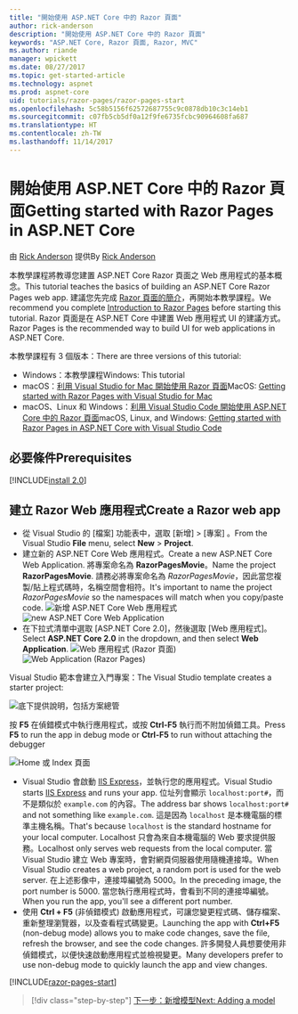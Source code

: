 ```yaml
---
title: "開始使用 ASP.NET Core 中的 Razor 頁面"
author: rick-anderson
description: "開始使用 ASP.NET Core 中的 Razor 頁面"
keywords: "ASP.NET Core, Razor 頁面, Razor, MVC"
ms.author: riande
manager: wpickett
ms.date: 08/27/2017
ms.topic: get-started-article
ms.technology: aspnet
ms.prod: aspnet-core
uid: tutorials/razor-pages/razor-pages-start
ms.openlocfilehash: 5c58b5156f62572687755c9c0878db10c3c14eb1
ms.sourcegitcommit: c07fb5cb5df0a12f9fe6735fcbc90964608fa687
ms.translationtype: HT
ms.contentlocale: zh-TW
ms.lasthandoff: 11/14/2017
---
```

# <a name="getting-started-with-razor-pages-in-aspnet-core"></a><span data-ttu-id="819da-104">開始使用 ASP.NET Core 中的 Razor 頁面</span><span class="sxs-lookup"><span data-stu-id="819da-104">Getting started with Razor Pages in ASP.NET Core</span></span>

<span data-ttu-id="819da-105">由 [Rick Anderson](https://twitter.com/RickAndMSFT) 提供</span><span class="sxs-lookup"><span data-stu-id="819da-105">By [Rick Anderson](https://twitter.com/RickAndMSFT)</span></span>

<span data-ttu-id="819da-106">本教學課程將教導您建置 ASP.NET Core Razor 頁面之 Web 應用程式的基本概念。</span><span class="sxs-lookup"><span data-stu-id="819da-106">This tutorial teaches the basics of building an ASP.NET Core Razor Pages web app.</span></span> <span data-ttu-id="819da-107">建議您先完成 [Razor 頁面的簡介](xref:mvc/razor-pages/index)，再開始本教學課程。</span><span class="sxs-lookup"><span data-stu-id="819da-107">We recommend you complete [Introduction to Razor Pages](xref:mvc/razor-pages/index) before starting this tutorial.</span></span> <span data-ttu-id="819da-108">Razor 頁面是在 ASP.NET Core 中建置 Web 應用程式 UI 的建議方式。</span><span class="sxs-lookup"><span data-stu-id="819da-108">Razor Pages is the recommended way to build UI for web applications in ASP.NET Core.</span></span>

<span data-ttu-id="819da-109">本教學課程有 3 個版本：</span><span class="sxs-lookup"><span data-stu-id="819da-109">There are three versions of this tutorial:</span></span>

* <span data-ttu-id="819da-110">Windows：本教學課程</span><span class="sxs-lookup"><span data-stu-id="819da-110">Windows: This tutorial</span></span>
* <span data-ttu-id="819da-111">macOS：[利用 Visual Studio for Mac 開始使用 Razor 頁面](xref:tutorials/razor-pages-mac/razor-pages-start)</span><span class="sxs-lookup"><span data-stu-id="819da-111">MacOS: [Getting started with Razor Pages with Visual Studio for Mac](xref:tutorials/razor-pages-mac/razor-pages-start)</span></span>
* <span data-ttu-id="819da-112">macOS、Linux 和 Windows：[利用 Visual Studio Code 開始使用 ASP.NET Core 中的 Razor 頁面](xref:tutorials/razor-pages-vsc/razor-pages-start)</span><span class="sxs-lookup"><span data-stu-id="819da-112">macOS, Linux, and Windows: [Getting started with Razor Pages in ASP.NET Core with Visual Studio Code](xref:tutorials/razor-pages-vsc/razor-pages-start)</span></span>

## <a name="prerequisites"></a><span data-ttu-id="819da-113">必要條件</span><span class="sxs-lookup"><span data-stu-id="819da-113">Prerequisites</span></span>

[!INCLUDE[install 2.0](../../includes/install2.0.md)]

## <a name="create-a-razor-web-app"></a><span data-ttu-id="819da-114">建立 Razor Web 應用程式</span><span class="sxs-lookup"><span data-stu-id="819da-114">Create a Razor web app</span></span>

* <span data-ttu-id="819da-115">從 Visual Studio 的 [檔案] 功能表中，選取 [新增] > [專案] 。</span><span class="sxs-lookup"><span data-stu-id="819da-115">From the Visual Studio **File** menu, select **New** > **Project**.</span></span>
* <span data-ttu-id="819da-116">建立新的 ASP.NET Core Web 應用程式。</span><span class="sxs-lookup"><span data-stu-id="819da-116">Create a new ASP.NET Core Web Application.</span></span> <span data-ttu-id="819da-117">將專案命名為 **RazorPagesMovie**。</span><span class="sxs-lookup"><span data-stu-id="819da-117">Name the project **RazorPagesMovie**.</span></span> <span data-ttu-id="819da-118">請務必將專案命名為 *RazorPagesMovie*，因此當您複製/貼上程式碼時，名稱空間會相符。</span><span class="sxs-lookup"><span data-stu-id="819da-118">It's important to name the project *RazorPagesMovie* so the namespaces will match when you copy/paste code.</span></span>
  <span data-ttu-id="819da-119">![新增 ASP.NET Core Web 應用程式](../../mvc/razor-pages/index/_static/np.png)</span><span class="sxs-lookup"><span data-stu-id="819da-119">![new ASP.NET Core Web Application](../../mvc/razor-pages/index/_static/np.png)</span></span>
* <span data-ttu-id="819da-120">在下拉式清單中選取 [ASP.NET Core 2.0]，然後選取 [Web 應用程式]。</span><span class="sxs-lookup"><span data-stu-id="819da-120">Select **ASP.NET Core 2.0** in the dropdown, and then select **Web Application**.</span></span>
  <span data-ttu-id="819da-121">![Web 應用程式 (Razor 頁面)](../../mvc/razor-pages/index/_static/np2.png)</span><span class="sxs-lookup"><span data-stu-id="819da-121">![Web Application (Razor Pages)](../../mvc/razor-pages/index/_static/np2.png)</span></span>

<span data-ttu-id="819da-122">Visual Studio 範本會建立入門專案：</span><span class="sxs-lookup"><span data-stu-id="819da-122">The Visual Studio template creates a starter project:</span></span>

![底下提供說明，包括方案總管](razor-pages-start/_static/se.png)

<span data-ttu-id="819da-124">按 **F5** 在偵錯模式中執行應用程式，或按 **Ctrl-F5** 執行而不附加偵錯工具。</span><span class="sxs-lookup"><span data-stu-id="819da-124">Press **F5** to run the app in debug mode or **Ctrl-F5** to run without attaching the debugger</span></span>

![Home 或 Index 頁面](razor-pages-start/_static/home.png)

* <span data-ttu-id="819da-126">Visual Studio 會啟動 [IIS Express](https://docs.microsoft.com/iis/extensions/introduction-to-iis-express/iis-express-overview)，並執行您的應用程式。</span><span class="sxs-lookup"><span data-stu-id="819da-126">Visual Studio starts [IIS Express](https://docs.microsoft.com/iis/extensions/introduction-to-iis-express/iis-express-overview) and runs your app.</span></span> <span data-ttu-id="819da-127">位址列會顯示 `localhost:port#`，而不是類似於 `example.com` 的內容。</span><span class="sxs-lookup"><span data-stu-id="819da-127">The address bar shows `localhost:port#` and not something like `example.com`.</span></span> <span data-ttu-id="819da-128">這是因為 `localhost` 是本機電腦的標準主機名稱。</span><span class="sxs-lookup"><span data-stu-id="819da-128">That's because `localhost` is the standard hostname for your local computer.</span></span> <span data-ttu-id="819da-129">Localhost 只會為來自本機電腦的 Web 要求提供服務。</span><span class="sxs-lookup"><span data-stu-id="819da-129">Localhost only serves web requests from the local computer.</span></span> <span data-ttu-id="819da-130">當 Visual Studio 建立 Web 專案時，會對網頁伺服器使用隨機連接埠。</span><span class="sxs-lookup"><span data-stu-id="819da-130">When Visual Studio creates a web project, a random port is used for the web server.</span></span> <span data-ttu-id="819da-131">在上述影像中，連接埠編號為 5000。</span><span class="sxs-lookup"><span data-stu-id="819da-131">In the preceding image, the port number is 5000.</span></span> <span data-ttu-id="819da-132">當您執行應用程式時，會看到不同的連接埠編號。</span><span class="sxs-lookup"><span data-stu-id="819da-132">When you run the app, you'll see a different port number.</span></span>
* <span data-ttu-id="819da-133">使用 **Ctrl + F5** (非偵錯模式) 啟動應用程式，可讓您變更程式碼、儲存檔案、重新整理瀏覽器，以及查看程式碼變更。</span><span class="sxs-lookup"><span data-stu-id="819da-133">Launching the app with **Ctrl+F5** (non-debug mode) allows you to make code changes, save the file, refresh the browser, and see the code changes.</span></span> <span data-ttu-id="819da-134">許多開發人員想要使用非偵錯模式，以便快速啟動應用程式並檢視變更。</span><span class="sxs-lookup"><span data-stu-id="819da-134">Many developers prefer to use non-debug mode to quickly launch the app and view changes.</span></span>

[!INCLUDE[razor-pages-start](../../includes/RP/razor-pages-start.md)]

>[!div class="step-by-step"]
[<span data-ttu-id="819da-135">下一步：新增模型</span><span class="sxs-lookup"><span data-stu-id="819da-135">Next: Adding a model</span></span>](xref:tutorials/razor-pages/model)
